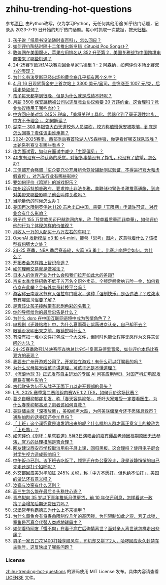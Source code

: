 # zhihu-trending-hot-questions
参考[项目](https://github.com/justjavac/zhihu-trending-hot-questions), 由Python改写，仅为学习Python，无任何其他用途
知乎热门话题，记录从 2023-7-19
日开始的知乎热门话题。每小时抓取一次数据，按天[归档](./data)。
<!-- BEGIN -->
<!-- 最后更新时间 2025-04-17 05:24:22.026073 -->
1. [孩子说「纸质书没法随时查百科」，怎么回应？](https://www.zhihu.com/question/1891631147060027761)
1. [如何评价陶喆时隔十二年推出新专辑《Stupid Pop Songs》？](https://www.zhihu.com/question/1894345233879257504)
1. [敦煌网在美国爆火，苹果应用排名从 352 升至第 2，美国关税战为中国跨境电商带来了哪些机遇？](https://www.zhihu.com/question/1895610554514634740)
1. [24-25赛季欧冠1/4决赛次回合皇家马德里 1 - 2 阿森纳，如何评价本场比赛双方的表现？](https://www.zhihu.com/question/1896066008931886755)
1. [为什么翁法罗斯已经出场的黄金裔几乎都有两个名字？](https://www.zhihu.com/question/15761751364)
1. [4 月 16 日现货黄金史上首次站上 3300 美元/盎司，金饰涨至 1007 元/克，后续走势如何？](https://www.zhihu.com/question/1895870031860053238)
1. [孩子每天都学到很晚，但是为什么就是成绩不好呢？](https://www.zhihu.com/question/1895025367577780442)
1. [月薪 3500 保安跳槽被公司以违反竞业协议索要 20 万违约金，这合理吗？竞业协议适用于哪些岗位？](https://www.zhihu.com/question/1895877787778274434)
1. [中方回应美对华 245% 税率，「美将关税工具化、武器化到了毫无理性地步，中方不予理会」，如何解读？](https://www.zhihu.com/question/1895938907499107907)
1. [湖南一 300 年银杏大白天遭校外人员盗砍，校方称值班保安被欺骗，到底是怎么回事？责任该由谁承担？](https://www.zhihu.com/question/1895900973332918905)
1. [2024-2025赛季，西部季后赛首轮湖人VS森林狼，你更看好哪支球队取胜？本轮系列赛又有哪些看点？](https://www.zhihu.com/question/1895096817236031405)
1. [作为面试官，如何在面试中减少「主观偏见」？](https://www.zhihu.com/question/1895491917971681597)
1. [40岁有没有一种认命的感觉，对很多事情没有了挣扎，也没有了欲望，怎么办?](https://www.zhihu.com/question/1892934145765793987)
1. [工信部开会强调「车企要充分开展组合驾驶辅助测试验证，不得进行夸大和虚假宣传」，对汽车行业有哪些影响?](https://www.zhihu.com/question/1895957243603691334)
1. [要如何评价《鸣潮》的游戏配乐？](https://www.zhihu.com/question/662940747)
1. [加州起诉特朗普政府，要求停止非法关税，美联储也警告关税推高通胀，到底对美带来哪些影响？他会叫停关税吗？](https://www.zhihu.com/question/1896107038020432849)
1. [当能量低的时候怎么办？](https://www.zhihu.com/question/644834544)
1. [美国再次限制英伟达 H20 芯片出口中国，需要「无限期」申请许可证，对行业会有什么影响？](https://www.zhihu.com/question/1895790897251181904)
1. [男子花 155 万贷款买迈巴赫跑网约车，称「接单看质量而非单量」，如何评价他的行为？体现怎样的价值观？](https://www.zhihu.com/question/1895820514657788118)
1. [月收入一万的人配买十八万左右的车吗？](https://www.zhihu.com/question/664294712)
1. [OpenAI 发新模型 o3 和 o4-mini，能够「思考」图片，这意味着什么？该模型有何强大之处？](https://www.zhihu.com/question/1896035349400122549)
1. [24-25 赛季，NBA 季后赛首轮，火箭 VS 勇士，比赛走向将会如何，为什么？](https://www.zhihu.com/question/1895875057319927969)
1. [开拓者会怎样踏上智识命途？](https://www.zhihu.com/question/1895604488670279255)
1. [如何理解交易就是做减法？](https://www.zhihu.com/question/1894864993607985083)
1. [日本人的体育产业为什么会和我们拉开如此大的差距?](https://www.zhihu.com/question/4337165804)
1. [京东本季度将招收不低于五万名全职外卖员，全额足额缴纳五险一金，如何看待京东此举？会有外卖员转换平台吗？](https://www.zhihu.com/question/1895533580416970892)
1. [游客称云南泼水节有人强拉车门呲水，这种「强制快乐」是否违法了？过泼水节有哪些习俗要了解？](https://www.zhihu.com/question/1895510583782109640)
1. [是否该让孩子接触带有悲剧色彩的名著？](https://www.zhihu.com/question/1891631147349428058)
1. [你的导师给你的最后忠告是什么？](https://www.zhihu.com/question/656115933)
1. [为什么 doro 在中国互联网语境中成为苦情角色了？](https://www.zhihu.com/question/1890774590734709573)
1. [电视剧《还珠格格》中，为什么夏雨荷让紫薇进京认亲，自己却不去？](https://www.zhihu.com/question/579296095)
1. [眼镜没发明出来之前，眼镜蛇叫什么？](https://www.zhihu.com/question/1888387205346616117)
1. [有没有把一堆小文件打包成一个大文件，但同时也能让程序无感作为文件夹访问的方法？](https://www.zhihu.com/question/1890332790345666937)
1. [24-25赛季欧冠1/4决赛阿森纳总比分5-1皇家马德里晋级，如何评价本场比赛双方的表现？](https://www.zhihu.com/question/1896066641567125844)
1. [我要去广州开游戏公司了，开发独立游戏！有什么可以叮嘱我的吗？](https://www.zhihu.com/question/1894808214064841439)
1. [为什么父母每天给孩子讲道理，可孩子还是不懂道理？](https://www.zhihu.com/question/10766407997)
1. [《流浪地球 3》正式发布自主研发的专属 AI 问答应用WEi，对国产科幻电影发展将有哪些影响？](https://www.zhihu.com/question/1895478531301008725)
1. [古代砍头为何不从脖子正面下刀以避开颈部的骨头？](https://www.zhihu.com/question/1893786942560244085)
1. [LPL 2025 赛季第二赛段组内赛WE 1:2 TES，如何评价这场比赛？](https://www.zhihu.com/question/1895917737924071784)
1. [葛夕自曝抑郁症复发，称「春天容易抑郁」，呼吁大家难受一定要看医生，为什么春季抑郁高发？患者该如何自救？](https://www.zhihu.com/question/1895492740420171729)
1. [美联储主席「深夜放鹰」，美股闻声大跌，为何美联储至今还不愿降息救市？通胀加剧的话美国还会加息吗？](https://www.zhihu.com/question/1896132126816055306)
1. [「上班」这个词究竟是谁发明出来的呢？什么样的人群才真正意义上的被称为「上班族」？](https://www.zhihu.com/question/1893806443364345059)
1. [如何评价《崩坏：星穹铁道》5月3日演唱会的嘉宾谭晶老师因档期原因无法参演，官方的处理措施是否合理？](https://www.zhihu.com/question/1895951704169612328)
1. [网友建议西安市学校取消用电子屏上课，回归黑板，这合理吗？使用电子屏会对学生视力造成影响吗？](https://www.zhihu.com/question/1895772694135403587)
1. [中午饭点已到，该下班去吃饭了，领导还在办公室没走，我是该静悄悄的自己先走还是打个招呼呢？](https://www.zhihu.com/question/1895433932805214526)
1. [外交部回应美对华加征 245% 关税，称「中方不愿打，但也绝不怕打」，美国的做法还有意义吗？](https://www.zhihu.com/question/1895809164938277476)
1. [汝瓷与汝窑有什么区别？](https://www.zhihu.com/question/365797634)
1. [高三生怎么能在最后关头稳住心态？](https://www.zhihu.com/question/1894335239490364052)
1. [青岛拟向 35 岁以下青年推低月供房贷，前 10 年仅还利息，怎样看这一政策？会增加后期还贷压力吗？](https://www.zhihu.com/question/1895958329102136604)
1. [汉堡常年称霸德乙为什么上不来德甲？](https://www.zhihu.com/question/517753628)
1. [为什么章鱼会有将寿命限制仅几年的基因锁，为何限制如此之短，若无此锁，章鱼是否真会代替人类成地球霸主？](https://www.zhihu.com/question/1891243067232718852)
1. [如何看待网友「蟹不肉」在妻子病亡后殉情离世？面对亲人离世该怎样走出悲痛？](https://www.zhihu.com/question/1894688625788163796)
1. [男子一家五口花1400打独享顺风车，司机却又拼了2人，哈啰回应永久封禁车主账号，这反映出了哪些问题？](https://www.zhihu.com/question/1895853364799038361)
<!-- END -->
### License
[zhihu-trending-hot-questions](https://github.com/yaogengzhu/zhihu-trending-hot-questions)
的源码使用 MIT License 发布。具体内容请查看 [LICENSE](./LICENSE) 文件。
